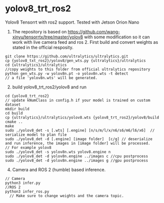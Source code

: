 # yolov8_trt_ros2
Yolov8 Tensorrt with ros2 support. Tested with Jetson Orion Nano

1. The repository is based on https://github.com/wang-xinyu/tensorrtx/tree/master/yolov8 with some modification so it can work with live camera feed and ros 2. First build and convert weights as stated in the official resposity.
```
git clone https://github.com/ultralytics/ultralytics.git
cp {yolov8_txt_ros2}/yolov8/gen_wts.py {ultralytics}/ultralytics
cd {ultralytics}/ultralytics
//copy weights to this folder from official ultralytics repository
python gen_wts.py -w yolov8n.pt -o yolov8n.wts -t detect
// a file 'yolov8n.wts' will be generated.
```
2. build yolov8_trt_ros2/yolov8 and run
```
cd {yolov8_trt_ros2}
// update kNumClass in config.h if your model is trained on custom dataset
mkdir build
cd build
cp {ultralytics}/ultralytics/yolov8.wts {yolov8_trt_ros2}/yolov8/build
cmake ..
make
sudo ./yolov8_det -s [.wts] [.engine] [n/s/m/l/x/n6/s6/m6/l6/x6]  // serialize model to plan file
sudo ./yolov8_det -d [.engine] [image folder]  [c/g] // deserialize and run inference, the images in [image folder] will be processed.
// For example yolov8
sudo ./yolov8_det -s yolov8n.wts yolov8.engine n
sudo ./yolov8_det -d yolov8n.engine ../images c //cpu postprocess
sudo ./yolov8_det -d yolov8n.engine ../images g //gpu postprocess
```
4. Camera and ROS 2 (humble) based inference.
```
// Camera
python3 infer.py
//ROS 2
python3 infer_ros.py
  // Make sure to change weights and the camera topic.
```
